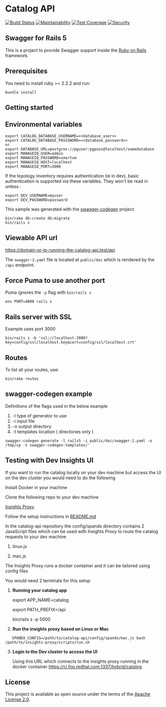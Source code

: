 # Catalog API

[![Build Status](https://api.travis-ci.org/ManageIQ/catalog-api.svg)](https://travis-ci.org/ManageIQ/catalog-api)
[![Maintainability](https://api.codeclimate.com/v1/badges/a9e6e5c7feb376381c5f/maintainability)](https://codeclimate.com/github/ManageIQ/catalog-api/maintainability)
[![Test Coverage](https://api.codeclimate.com/v1/badges/a9e6e5c7feb376381c5f/test_coverage)](https://codeclimate.com/github/ManageIQ/catalog-api/test_coverage)
[![Security](https://hakiri.io/github/ManageIQ/catalog-api/master.svg)](https://hakiri.io/github/ManageIQ/catalog-api/master)

## Swagger for Rails 5

This is a project to provide Swagger support inside the [Ruby on Rails](http://rubyonrails.org/) framework.

## Prerequisites
You need to install ruby >= 2.2.2 and run:

```
bundle install
```

## Getting started

## Environmental variables
```
export CATALOG_DATABASE_USERNAME=<<database_user>>
export CATALOG_DATABASE_PASSSWORD=<<database_password>>
or
export DATABASE_URL=postgres://pguser:pgpass@localhost/somedatabase
export MANAGEIQ_USER=admin
export MANAGEIQ_PASSWORD=smartvm
export MANAGEIQ_HOST=localhost
export MANAGEIQ_PORT=3000
```

If the topology inventory requires authentication (ie in dev), basic authentication is supported via these variables. They won't be read in unless :
```
export DEV_USERNAME=myuser
export DEV_PASSWORD=password
```

This sample was generated with the [swagger-codegen](https://github.com/swagger-api/swagger-codegen) project.

```
bin/rake db:create db:migrate
bin/rails s
```

## Viewable API url

https://domain-or-ip-running-the-catalog-api.test/api

The `swagger-2.yaml` file is located at `public/doc` which
is rendered by the `/api` endpoint.


## Force Puma to use another port

Puma ignores the `-p` flag with `bin/rails s`

```
env PORT=4000 rails s
```

## Rails server with SSL

Example uses port 3000

```
bin/rails s -b 'ssl://localhost:3000?key=config/ssl/localhost.key&cert=config/ssl/localhost.crt'
```

## Routes

To list all your routes, use:

```
bin/rake routes
```

## swagger-codegen example

Definitions of the flags used in the below example

1. -l type of generator to use
2. -i input file
3. -o output directory
4. -t templates location ( directories only )

```
swagger-codegen generate -l rails5 -i public/doc/swagger-2.yaml -o /tmp/sp -t swagger-codegen-templates/'
```

## Testing with Dev Insights UI

If you want to run the catalog locally on your dev machine but access the UI on the dev cluster you would need to do the following

Install Docker in your machine

Clone the following repo to your dev machine

[Insights Proxy](https://github.com/RedHatInsights/insights-proxy)

Follow the setup instructions in [README.md](https://github.com/RedHatInsights/insights-proxy/blob/master/README.md#setup)


In the catalog-api repository the config/spandx directory contains 2 JavaScript files which can be used with Insights Proxy to route the catalog requests to your dev machine

1. linux.js

2. mac.js

The Insights Proxy runs a docker container and it can be tailored using config files

You would need 2 terminals for this setup

1. **Running your catalog app**

      export APP_NAME=catalog

      export PATH_PREFIX=/api

      bin/rails s -p 5000

2. **Run the insights proxy based on Linux or Mac**
```
   SPANDX_CONFIG=/path/to/catalog-api/config/spandx/mac.js bash /path/to/insights-proxy/scripts/run.sh
```

3. **Login to the Dev cluster to access the UI**

   Using this URL which connects to the insights proxy running in the docker container
   https://ci.foo.redhat.com:1337/hybrid/catalog


## License

This project is available as open source under the terms of the [Apache License 2.0](http://www.apache.org/licenses/LICENSE-2.0).
